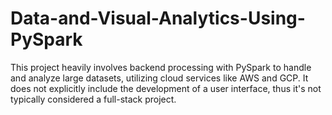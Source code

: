 # Data-and-Visual-Analytics-Using-PySpark
This project heavily involves backend processing with PySpark to handle and analyze large datasets, utilizing cloud services like AWS and GCP. It does not explicitly include the development of a user interface, thus it's not typically considered a full-stack project.
